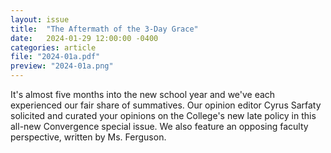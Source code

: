 ```yaml
---
layout: issue
title:  "The Aftermath of the 3-Day Grace"
date:   2024-01-29 12:00:00 -0400
categories: article
file: "2024-01a.pdf"
preview: "2024-01a.png"
---
```


It's almost five months into the new school year and we've each experienced our fair share of summatives. Our opinion editor Cyrus Sarfaty solicited and curated your opinions on the College's new late policy in this all-new Convergence special issue. We also feature an opposing faculty perspective, written by Ms. Ferguson.
